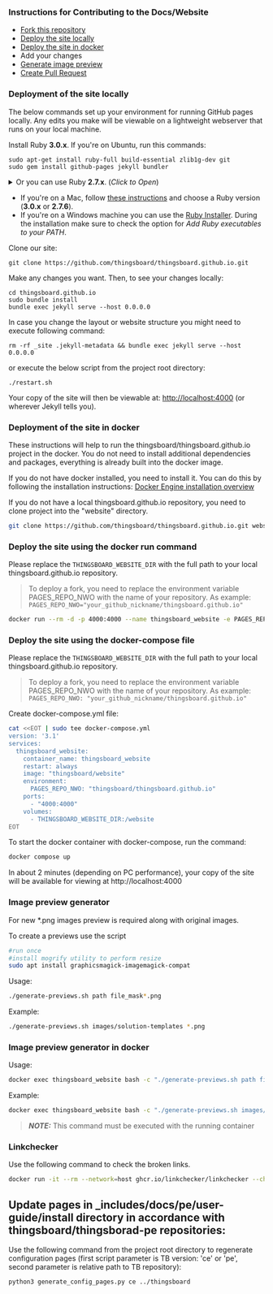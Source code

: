 ### Instructions for Contributing to the Docs/Website

* [Fork this repository](https://help.github.com/articles/fork-a-repo/)
* [Deploy the site locally](#deployment-of-the-site-locally)
* [Deploy the site in docker](#deployment-of-the-site-in-docker)
* Add your changes
* [Generate image preview](#image-preview-generator)
* [Create Pull Request](https://help.github.com/articles/creating-a-pull-request/)

### Deployment of the site locally

The below commands set up your environment for running GitHub pages locally. 
Any edits you make will be viewable on a lightweight webserver that runs on your local machine.

Install Ruby **3.0.x**. If you're on Ubuntu, run this commands:

    sudo apt-get install ruby-full build-essential zlib1g-dev git
    sudo gem install github-pages jekyll bundler


<details><summary>Or you can use Ruby <b>2.7.x</b>. (<i>Click to Open</i>)</summary>

<p>If you're on Ubuntu 20.04 LTS, run these commands:</p>
<pre>
    sudo apt-get install software-properties-common
    sudo apt-add-repository ppa:brightbox/ruby-ng
    sudo apt-get update
    sudo apt-get install make ruby ruby-dev libffi-dev g++ zlib1g-dev
    sudo gem install github-pages
    sudo gem install jekyll bundler
</pre>

</details>

* If you're on a Mac, follow [these instructions](https://gorails.com/setup/osx/) and choose a Ruby version (**3.0.x** or **2.7.6**).  
* If you're on a Windows machine you can use the [Ruby Installer](https://rubyinstaller.org/downloads/). During the installation make sure to check the option for *Add Ruby executables to your PATH*.  

Clone our site:  

	git clone https://github.com/thingsboard/thingsboard.github.io.git

Make any changes you want. Then, to see your changes locally:  

	cd thingsboard.github.io
	sudo bundle install
	bundle exec jekyll serve --host 0.0.0.0
	
In case you change the layout or website structure you might need to execute following command:

    rm -rf _site .jekyll-metadata && bundle exec jekyll serve --host 0.0.0.0
        
or execute the below script from the project root directory:
        
    ./restart.sh


Your copy of the site will then be viewable at: [http://localhost:4000](http://localhost:4000)
(or wherever Jekyll tells you).

### Deployment of the site in docker

These instructions will help to run the thingsboard/thingsboard.github.io project in the docker. You do not need to install additional dependencies and packages, everything is already built into the docker image.

If you do not have docker installed, you need to install it. You can do this by following the installation instructions: [Docker Engine installation overview](https://docs.docker.com/engine/install/)

If you do not have a local thingsboard.github.io repository, you need to clone project into the "website" directory.

```bash
git clone https://github.com/thingsboard/thingsboard.github.io.git website
```
### Deploy the site using the docker run command

Please replace the `THINGSBOARD_WEBSITE_DIR` with the full path to your local thingsboard.github.io repository.
>To deploy a fork, you need to replace the environment variable PAGES_REPO_NWO with the name of your repository.
As example: \
`PAGES_REPO_NWO="your_github_nickname/thingsboard.github.io"`

```bash
docker run --rm -d -p 4000:4000 --name thingsboard_website -e PAGES_REPO_NWO="thingsboard/thingsboard.github.io" --volume="THINGSBOARD_WEBSITE_DIR:/website" thingsboard/website
```



### Deploy the site using the docker-compose file

Please replace the `THINGSBOARD_WEBSITE_DIR` with the full path to your local thingsboard.github.io repository.

>To deploy a fork, you need to replace the environment variable PAGES_REPO_NWO with the name of your repository.
As example:\
`PAGES_REPO_NWO: "your_github_nickname/thingsboard.github.io"`

Create docker-compose.yml file:

```bash
cat <<EOT | sudo tee docker-compose.yml
version: '3.1'
services:
  thingsboard_website:
    container_name: thingsboard_website
    restart: always
    image: "thingsboard/website"
    environment:
      PAGES_REPO_NWO: "thingsboard/thingsboard.github.io"
    ports:
      - "4000:4000"
    volumes:
      - THINGSBOARD_WEBSITE_DIR:/website
EOT
```

To start the docker container with docker-compose, run the command:

```bash
docker compose up
```

In about 2 minutes (depending on PC performance), your copy of the site will be available for viewing at http://localhost:4000


### Image preview generator

For new *.png images preview is required along with original images.

To create a previews use the script
````bash
#run once
#install mogrify utility to perform resize 
sudo apt install graphicsmagick-imagemagick-compat
````
Usage:
```bash
./generate-previews.sh path file_mask*.png
```
Example:
```bash
./generate-previews.sh images/solution-templates *.png
```

### Image preview generator in docker

Usage:
```bash
docker exec thingsboard_website bash -c "./generate-previews.sh path file_mask*.png"

```

Example:
```bash
docker exec thingsboard_website bash -c "./generate-previews.sh images/solution-templates *.png"

```
> **_NOTE:_** This command must be executed with the running container

### Linkchecker

Use the following command to check the broken links.

```bash
docker run -it --rm --network=host ghcr.io/linkchecker/linkchecker --check-extern http://0.0.0.0:4000/
```

## Update pages in _includes/docs/pe/user-guide/install directory in accordance with thingsboard/thingsborad-pe repositories: 

Use the following command from the project root directory to regenerate configuration pages (first script parameter is TB version: 'ce' or 'pe', second parameter is relative path to TB repository):
    
    python3 generate_config_pages.py ce ../thingsboard
